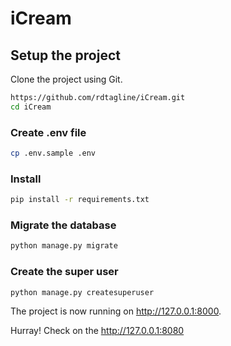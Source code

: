 # iCream

## Setup the project

Clone the project using Git.

```sh
https://github.com/rdtagline/iCream.git
cd iCream
```

### Create .env file

```sh
cp .env.sample .env
```

### Install

```sh
pip install -r requirements.txt
```

### Migrate the database

```sh
python manage.py migrate
```

### Create the super user

```sh
python manage.py createsuperuser
```

The project is now running on http://127.0.0.1:8000.

Hurray! Check on the http://127.0.0.1:8080
